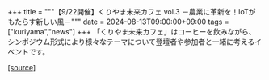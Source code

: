 +++
title = """【9/22開催】くりやま未来カフェ vol.3 －農業に革新を！IoTがもたらす新しい風－"""
date = 2024-08-13T09:00:00+09:00
tags = ["kuriyama","news"]
+++
「くりやま未来カフェ」はコーヒーを飲みながら、シンポジウム形式により様々なテーマについて登壇者や参加者と一緒に考えるイベントです。

[[source]](https://www.town.kuriyama.hokkaido.jp/soshiki/53/28467.html)
